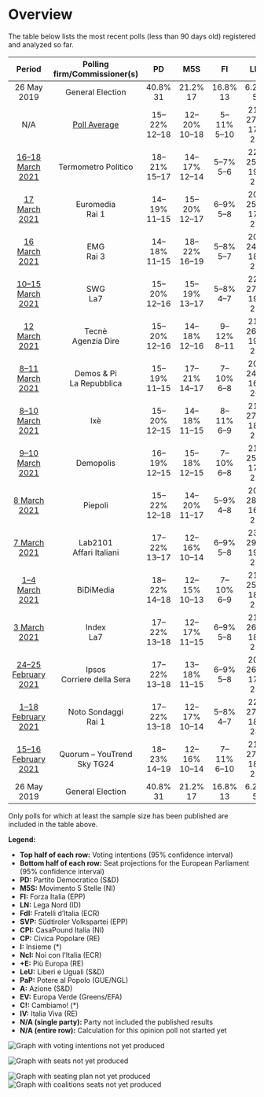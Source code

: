 # Overview

The table below lists the most recent polls (less than 90 days old) registered and analyzed so far.

| Period     | Polling firm/Commissioner(s) | PD | M5S | FI | LN | FdI | SVP | CPI | CP | I | NcI | +E | LeU | PaP | A | EV | C! | IV |
|:----------:|:----------------------------:|:--:|:--:|:--:|:--:|:--:|:--:|:--:|:--:|:--:|:--:|:--:|:--:|:--:|:--:|:--:|:--:|:--:|
| 26 May 2019 | General Election | 40.8% <br> 31 | 21.2% <br> 17 | 16.8% <br> 13 | 6.2% <br> 5 | 3.7% <br> 0 | 0.5% <br> 1 | 0.0% <br> 0 | 0.0% <br> 0 | 0.0% <br> 0 | 0.0% <br> 0 | 0.0% <br> 0 | 0.0% <br> 0 | 0.0% <br> 0 | 0.0% <br> 0 | 0.0% <br> 0 | 0.0% <br> 0 | 0.0% <br> 0 |
| N/A | [Poll Average](average.html) | 15–22% <br> 12–18 | 12–20% <br> 10–18 | 5–11% <br> 5–10 | 21–27% <br> 17–23 | 14–20% <br> 12–17 | N/A <br> N/A | N/A <br> N/A | N/A <br> N/A | N/A <br> N/A | 1–2% <br> 0 | 1–3% <br> 0 | 1–6% <br> 0–5 | N/A <br> N/A | 2–5% <br> 0–4 | 1–3% <br> 0 | 0–3% <br> 0 | 2–4% <br> 0–4 |
| [16–18 March 2021](2021-03-18-TermometroPolitico.html) | Termometro Politico | 18–21% <br> 15–17 | 14–17% <br> 12–14 | 5–7% <br> 5–6 | 22–25% <br> 19–22 | 17–20% <br> 15–17 | N/A <br> N/A | N/A <br> N/A | N/A <br> N/A | N/A <br> N/A | N/A <br> N/A | 1–2% <br> 0 | 3–4% <br> 0 | N/A <br> N/A | 2–4% <br> 0 | 1–2% <br> 0 | N/A <br> N/A | 3–4% <br> 0 |
| [17 March 2021](2021-03-17-Euromedia.html) | Euromedia <br> Rai 1 | 14–19% <br> 11–15 | 15–20% <br> 12–17 | 6–9% <br> 5–8 | 20–25% <br> 17–21 | 14–19% <br> 12–16 | N/A <br> N/A | N/A <br> N/A | N/A <br> N/A | N/A <br> N/A | N/A <br> N/A | 1–2% <br> 0 | 3–5% <br> 0–4 | N/A <br> N/A | 3–6% <br> 0–5 | 2–4% <br> 0 | N/A <br> N/A | 2–4% <br> 0–3 |
| [16 March 2021](2021-03-16-EMG.html) | EMG <br> Rai 3 | 14–18% <br> 11–15 | 18–22% <br> 16–19 | 5–8% <br> 5–7 | 20–24% <br> 18–22 | 15–19% <br> 13–17 | N/A <br> N/A | N/A <br> N/A | N/A <br> N/A | N/A <br> N/A | N/A <br> N/A | 1–2% <br> 0 | 3–4% <br> 0–4 | N/A <br> N/A | 2–4% <br> 0 | 1–3% <br> 0 | 1–2% <br> 0 | 3–5% <br> 0–4 |
| [10–15 March 2021](2021-03-15-SWG.html) | SWG <br> La7 | 15–20% <br> 12–16 | 15–19% <br> 13–17 | 5–8% <br> 4–7 | 22–27% <br> 19–23 | 15–19% <br> 13–16 | N/A <br> N/A | N/A <br> N/A | N/A <br> N/A | N/A <br> N/A | N/A <br> N/A | 1–3% <br> 0 | 4–7% <br> 4–6 | N/A <br> N/A | 2–4% <br> 0–4 | 1–3% <br> 0 | N/A <br> N/A | 1–3% <br> 0 |
| [12 March 2021](2021-03-12-Tecnè.html) | Tecnè <br> Agenzia Dire | 15–20% <br> 12–16 | 14–18% <br> 12–16 | 9–12% <br> 8–11 | 21–26% <br> 19–23 | 15–20% <br> 14–17 | N/A <br> N/A | N/A <br> N/A | N/A <br> N/A | N/A <br> N/A | N/A <br> N/A | 1–3% <br> 0 | 2–5% <br> 0–4 | N/A <br> N/A | 3–5% <br> 0–4 | 1–2% <br> 0 | N/A <br> N/A | 2–4% <br> 0 |
| [8–11 March 2021](2021-03-11-DemosPi.html) | Demos & Pi <br> La Repubblica | 15–19% <br> 11–15 | 17–21% <br> 14–17 | 7–10% <br> 6–8 | 20–24% <br> 16–20 | 15–19% <br> 12–16 | N/A <br> N/A | N/A <br> N/A | N/A <br> N/A | N/A <br> N/A | N/A <br> N/A | 1–3% <br> 0 | 4–6% <br> 0–5 | N/A <br> N/A | 2–3% <br> 0 | N/A <br> N/A | N/A <br> N/A | 1–3% <br> 0 |
| [8–10 March 2021](2021-03-10-Ixè.html) | Ixè | 15–20% <br> 12–15 | 14–18% <br> 11–15 | 8–11% <br> 6–9 | 21–27% <br> 18–22 | 13–18% <br> 11–15 | N/A <br> N/A | N/A <br> N/A | N/A <br> N/A | N/A <br> N/A | N/A <br> N/A | 1–3% <br> 0 | 4–7% <br> 3–6 | N/A <br> N/A | 2–4% <br> 0 | 1–2% <br> 0 | N/A <br> N/A | 1–3% <br> 0 |
| [9–10 March 2021](2021-03-10-Demopolis.html) | Demopolis | 16–19% <br> 12–15 | 15–18% <br> 12–15 | 7–10% <br> 6–8 | 21–25% <br> 17–21 | 16–20% <br> 13–16 | N/A <br> N/A | N/A <br> N/A | N/A <br> N/A | N/A <br> N/A | N/A <br> N/A | N/A <br> N/A | 3–5% <br> 0–4 | N/A <br> N/A | 2–4% <br> 0 | N/A <br> N/A | N/A <br> N/A | 1–3% <br> 0 |
| [8 March 2021](2021-03-08-Piepoli.html) | Piepoli | 15–22% <br> 12–18 | 14–20% <br> 11–17 | 5–9% <br> 4–8 | 20–28% <br> 16–23 | 15–21% <br> 12–18 | N/A <br> N/A | N/A <br> N/A | N/A <br> N/A | N/A <br> N/A | N/A <br> N/A | 2–4% <br> 0–4 | 2–5% <br> 0–4 | N/A <br> N/A | 3–6% <br> 0–5 | N/A <br> N/A | N/A <br> N/A | 2–4% <br> 0–4 |
| [7 March 2021](2021-03-07-Lab2101.html) | Lab2101 <br> Affari Italiani | 17–22% <br> 13–17 | 12–16% <br> 10–14 | 6–9% <br> 5–8 | 23–29% <br> 19–25 | 15–19% <br> 12–17 | N/A <br> N/A | N/A <br> N/A | N/A <br> N/A | N/A <br> N/A | N/A <br> N/A | 1–3% <br> 0 | 3–6% <br> 0–5 | N/A <br> N/A | 3–5% <br> 0–4 | 1–2% <br> 0 | N/A <br> N/A | 2–4% <br> 0–3 |
| [1–4 March 2021](2021-03-04-BiDiMedia.html) | BiDiMedia | 18–22% <br> 14–18 | 12–15% <br> 10–13 | 7–10% <br> 6–9 | 21–25% <br> 18–23 | 14–18% <br> 12–16 | N/A <br> N/A | N/A <br> N/A | N/A <br> N/A | N/A <br> N/A | N/A <br> N/A | 1–2% <br> 0 | 3–5% <br> 0–4 | N/A <br> N/A | 2–4% <br> 0 | 1–3% <br> 0 | 0–1% <br> 0 | 2–4% <br> 0 |
| [3 March 2021](2021-03-03-Index.html) | Index <br> La7 | 17–22% <br> 13–18 | 12–17% <br> 11–15 | 6–9% <br> 5–8 | 21–26% <br> 18–23 | 14–19% <br> 13–17 | N/A <br> N/A | N/A <br> N/A | N/A <br> N/A | N/A <br> N/A | N/A <br> N/A | 1–4% <br> 0 | 3–5% <br> 0–4 | N/A <br> N/A | 3–6% <br> 0–5 | 1–3% <br> 0 | 1–2% <br> 0 | 2–4% <br> 0–4 |
| [24–25 February 2021](2021-02-25-Ipsos.html) | Ipsos <br> Corriere della Sera | 17–22% <br> 13–18 | 13–18% <br> 11–15 | 6–9% <br> 5–8 | 20–26% <br> 17–22 | 15–20% <br> 13–17 | N/A <br> N/A | N/A <br> N/A | N/A <br> N/A | N/A <br> N/A | N/A <br> N/A | 2–3% <br> 0 | 3–5% <br> 0–4 | N/A <br> N/A | 2–3% <br> 0 | 1–3% <br> 0 | N/A <br> N/A | 2–4% <br> 0–3 |
| [1–18 February 2021](2021-02-18-NotoSondaggi.html) | Noto Sondaggi <br> Rai 1 | 17–22% <br> 13–18 | 12–17% <br> 10–14 | 5–8% <br> 4–7 | 22–27% <br> 18–24 | 14–19% <br> 12–16 | N/A <br> N/A | N/A <br> N/A | N/A <br> N/A | N/A <br> N/A | 1–2% <br> 0 | 1–2% <br> 0 | 1–2% <br> 0 | N/A <br> N/A | 3–5% <br> 0–4 | N/A <br> N/A | 1–3% <br> 0 | 3–5% <br> 0–4 |
| [15–16 February 2021](2021-02-16-Quorum–YouTrend.html) | Quorum – YouTrend <br> Sky TG24 | 18–23% <br> 14–19 | 12–16% <br> 10–14 | 7–11% <br> 6–10 | 21–27% <br> 18–23 | 15–20% <br> 12–17 | N/A <br> N/A | N/A <br> N/A | N/A <br> N/A | N/A <br> N/A | N/A <br> N/A | 1–3% <br> 0 | 2–5% <br> 0–4 | N/A <br> N/A | 2–4% <br> 0 | 1–3% <br> 0 | N/A <br> N/A | 2–4% <br> 0 |
| 26 May 2019 | General Election | 40.8% <br> 31 | 21.2% <br> 17 | 16.8% <br> 13 | 6.2% <br> 5 | 3.7% <br> 0 | 0.5% <br> 1 | 0.0% <br> 0 | 0.0% <br> 0 | 0.0% <br> 0 | 0.0% <br> 0 | 0.0% <br> 0 | 0.0% <br> 0 | 0.0% <br> 0 | 0.0% <br> 0 | 0.0% <br> 0 | 0.0% <br> 0 | 0.0% <br> 0 |

Only polls for which at least the sample size has been published are included in the table above.

**Legend:**
+ **Top half of each row:** Voting intentions (95% confidence interval)
+ **Bottom half of each row:** Seat projections for the European Parliament (95% confidence interval)
+ **PD:** Partito Democratico (S&D)
+ **M5S:** Movimento 5 Stelle (NI)
+ **FI:** Forza Italia (EPP)
+ **LN:** Lega Nord (ID)
+ **FdI:** Fratelli d’Italia (ECR)
+ **SVP:** Südtiroler Volkspartei (EPP)
+ **CPI:** CasaPound Italia (NI)
+ **CP:** Civica Popolare (RE)
+ **I:** Insieme (*)
+ **NcI:** Noi con l’Italia (ECR)
+ **+E:** Più Europa (RE)
+ **LeU:** Liberi e Uguali (S&D)
+ **PaP:** Potere al Popolo (GUE/NGL)
+ **A:** Azione (S&D)
+ **EV:** Europa Verde (Greens/EFA)
+ **C!:** Cambiamo! (*)
+ **IV:** Italia Viva (RE)
+ **N/A (single party):** Party not included the published results
+ **N/A (entire row):** Calculation for this opinion poll not started yet


![Graph with voting intentions not yet produced](average.png "Voting Intentions")

![Graph with seats not yet produced](average-seats.png "Seats")

![Graph with seating plan not yet produced](average-seating-plan.png "Seating Plan")
![Graph with coalitions seats not yet produced](average-coalitions-seats.png "Coalitions Seats")
